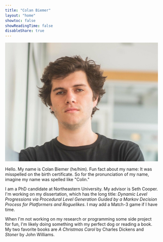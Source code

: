 ```yaml
---
title: "Colan Biemer" 
layout: "home" 
showtoc: false
showReadingTime: false
disableShare: true
---
```


![](/images/me.jpg)

Hello. My name is Colan Biemer (he/him). Fun fact about my name: It was misspelled on the birth certificate. So for the pronunciation of my name, imagine my name was spelled like "Colin."

I am a PhD candidate at Northeastern University. My advisor is Seth Cooper. I'm working on my dissertation, which has the long title: *Dynamic Level Progressions via Procedural Level Generation Guided by a Markov Decision Process for Platformers and Roguelikes*. I may add a Match-3 game if I have time.

When I'm not working on my research or programming some side project for fun, I'm likely doing something with my perfect dog or reading a book. My two favorite books are *A Christmas Carol* by Charles Dickens and *Stoner* by John Williams.